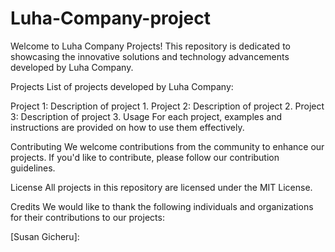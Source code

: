 # Luha-Company-project
Welcome to Luha Company Projects! This repository is dedicated to showcasing the innovative solutions and technology advancements developed by Luha Company.

Projects
List of projects developed by Luha Company:

Project 1: Description of project 1.
Project 2: Description of project 2.
Project 3: Description of project 3.
Usage
For each project, examples and instructions are provided on how to use them effectively.

Contributing
We welcome contributions from the community to enhance our projects. If you'd like to contribute, please follow our contribution guidelines.

License
All projects in this repository are licensed under the MIT License.

Credits
We would like to thank the following individuals and organizations for their contributions to our projects:

[Susan Gicheru]:
